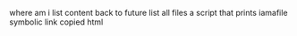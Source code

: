 where am i
list content
back to future
list all files
a script that prints iamafile
symbolic link
copied html
